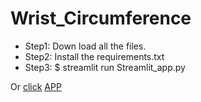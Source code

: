 # Wrist_Circumference
- Step1: Down load all the files.
- Step2: Install the requirements.txt
- Step3: $ streamlit run Streamlit_app.py  


Or [click](https://wristcircumference-linpei.streamlit.app/)
[APP](streamlit_app.png)
